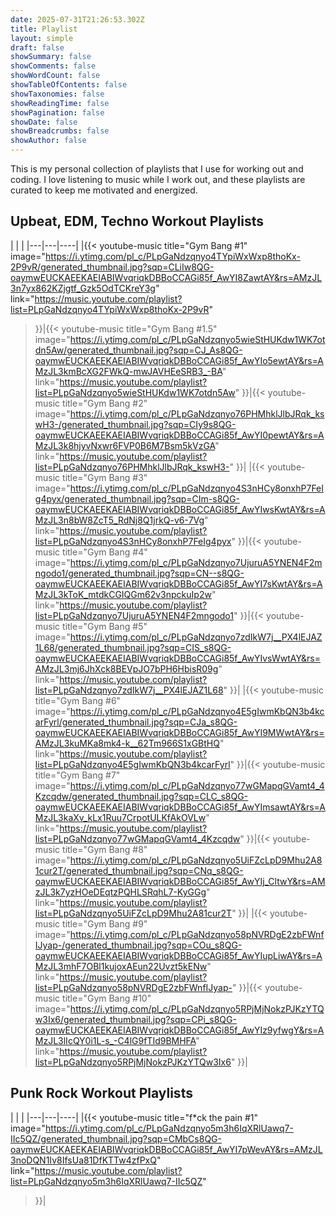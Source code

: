```yaml
---
date: 2025-07-31T21:26:53.302Z
title: Playlist
layout: simple
draft: false
showSummary: false
showComments: false
showWordCount: false
showTableOfContents: false
showTaxonomies: false
showReadingTime: false
showPagination: false
showDate: false
showBreadcrumbs: false
showAuthor: false
---
```


This is my personal collection of playlists that I use for working out and coding. I love listening to music while I work out, and these playlists are curated to keep me motivated and energized. 


## Upbeat, EDM, Techno Workout Playlists
| | |
|---|---|----|
|{{< youtube-music 
    title="Gym Bang #1" 
    image="https://i.ytimg.com/pl_c/PLpGaNdzqnyo4TYpiWxWxp8thoKx-2P9vR/generated_thumbnail.jpg?sqp=CLiIw8QG-oaymwEUCKAEEKAEIABIWvqriqkDBBoCCAGi85f_AwYI8ZawtAY&rs=AMzJL3n7yx862KZjgtf_Gzk5OdTCKreY3g" 
    link="https://music.youtube.com/playlist?list=PLpGaNdzqnyo4TYpiWxWxp8thoKx-2P9vR" 
>}}|{{< youtube-music 
    title="Gym Bang #1.5" 
    image="https://i.ytimg.com/pl_c/PLpGaNdzqnyo5wieStHUKdw1WK7otdn5Aw/generated_thumbnail.jpg?sqp=CJ_As8QG-oaymwEUCKAEEKAEIABIWvqriqkDBBoCCAGi85f_AwYIo5ewtAY&rs=AMzJL3kmBcXG2FWkQ-mwJAVHEeSRB3_-BA" 
    link="https://music.youtube.com/playlist?list=PLpGaNdzqnyo5wieStHUKdw1WK7otdn5Aw" 
>}}|{{< youtube-music 
    title="Gym Bang #2" 
    image="https://i.ytimg.com/pl_c/PLpGaNdzqnyo76PHMhklJlbJRqk_kswH3-/generated_thumbnail.jpg?sqp=CIy9s8QG-oaymwEUCKAEEKAEIABIWvqriqkDBBoCCAGi85f_AwYI0pewtAY&rs=AMzJL3k8hjyvNxwr6FVP0B6M7Bsm5kVzGA"
    link="https://music.youtube.com/playlist?list=PLpGaNdzqnyo76PHMhklJlbJRqk_kswH3-" 
>}}|
|{{< youtube-music 
    title="Gym Bang #3" 
    image="https://i.ytimg.com/pl_c/PLpGaNdzqnyo4S3nHCy8onxhP7FeIg4pyx/generated_thumbnail.jpg?sqp=CIm-s8QG-oaymwEUCKAEEKAEIABIWvqriqkDBBoCCAGi85f_AwYIwsKwtAY&rs=AMzJL3n8bW8ZcT5_RdNj8Q1jrkQ-v6-7Vg"
    link="https://music.youtube.com/playlist?list=PLpGaNdzqnyo4S3nHCy8onxhP7FeIg4pyx" 
>}}|{{< youtube-music 
    title="Gym Bang #4" 
    image="https://i.ytimg.com/pl_c/PLpGaNdzqnyo7UjuruA5YNEN4F2mngodo1/generated_thumbnail.jpg?sqp=CN--s8QG-oaymwEUCKAEEKAEIABIWvqriqkDBBoCCAGi85f_AwYI7sKwtAY&rs=AMzJL3kToK_mtdkCGIQGm62v3npckuIp2w"
    link="https://music.youtube.com/playlist?list=PLpGaNdzqnyo7UjuruA5YNEN4F2mngodo1" 
>}}|{{< youtube-music 
    title="Gym Bang #5" 
    image="https://i.ytimg.com/pl_c/PLpGaNdzqnyo7zdIkW7j__PX4lEJAZ1L68/generated_thumbnail.jpg?sqp=CIS_s8QG-oaymwEUCKAEEKAEIABIWvqriqkDBBoCCAGi85f_AwYIvsWwtAY&rs=AMzJL3mj6JhXck8BEVpJO7bPH6HbisR09g"
    link="https://music.youtube.com/playlist?list=PLpGaNdzqnyo7zdIkW7j__PX4lEJAZ1L68" 
>}}|
|{{< youtube-music 
    title="Gym Bang #6" 
    image="https://i.ytimg.com/pl_c/PLpGaNdzqnyo4E5gIwmKbQN3b4kcarFyrl/generated_thumbnail.jpg?sqp=CJa_s8QG-oaymwEUCKAEEKAEIABIWvqriqkDBBoCCAGi85f_AwYI9MWwtAY&rs=AMzJL3kuMKa8mk4-k__62Tm966S1xGBtHQ"
    link="https://music.youtube.com/playlist?list=PLpGaNdzqnyo4E5gIwmKbQN3b4kcarFyrl" 
>}}|{{< youtube-music 
    title="Gym Bang #7" 
    image="https://i.ytimg.com/pl_c/PLpGaNdzqnyo77wGMapqGVamt4_4Kzcqdw/generated_thumbnail.jpg?sqp=CLC_s8QG-oaymwEUCKAEEKAEIABIWvqriqkDBBoCCAGi85f_AwYImsawtAY&rs=AMzJL3kaXv_kLx1Ruu7CrpotULKfAkOVLw"
    link="https://music.youtube.com/playlist?list=PLpGaNdzqnyo77wGMapqGVamt4_4Kzcqdw" 
>}}|{{< youtube-music 
    title="Gym Bang #8" 
    image="https://i.ytimg.com/pl_c/PLpGaNdzqnyo5UiFZcLpD9Mhu2A81cur2T/generated_thumbnail.jpg?sqp=CNq_s8QG-oaymwEUCKAEEKAEIABIWvqriqkDBBoCCAGi85f_AwYIj_CltwY&rs=AMzJL3k7yzHOeDEqtzPQHLSRqhL7-KyGGg"
    link="https://music.youtube.com/playlist?list=PLpGaNdzqnyo5UiFZcLpD9Mhu2A81cur2T" 
>}}|
|{{< youtube-music 
    title="Gym Bang #9" 
    image="https://i.ytimg.com/pl_c/PLpGaNdzqnyo58pNVRDgE2zbFWnfIJyap-/generated_thumbnail.jpg?sqp=COu_s8QG-oaymwEUCKAEEKAEIABIWvqriqkDBBoCCAGi85f_AwYIupLiwAY&rs=AMzJL3mhF7OBl1kujoxAEun22Uvzt5kENw"
    link="https://music.youtube.com/playlist?list=PLpGaNdzqnyo58pNVRDgE2zbFWnfIJyap-" 
>}}|{{< youtube-music 
    title="Gym Bang #10" 
    image="https://i.ytimg.com/pl_c/PLpGaNdzqnyo5RPjMjNokzPJKzYTQw3Ix6/generated_thumbnail.jpg?sqp=CPi_s8QG-oaymwEUCKAEEKAEIABIWvqriqkDBBoCCAGi85f_AwYIz9yfwgY&rs=AMzJL3lIcQY0i1L-s_-C4lG9fTId9BMHFA"
    link="https://music.youtube.com/playlist?list=PLpGaNdzqnyo5RPjMjNokzPJKzYTQw3Ix6" 
>}}|

## Punk Rock Workout Playlists
| | |
|---|---|----|
|{{< youtube-music 
    title="f*ck the pain #1" 
    image="https://i.ytimg.com/pl_c/PLpGaNdzqnyo5m3h6IqXRlUawq7-IIc5QZ/generated_thumbnail.jpg?sqp=CMbCs8QG-oaymwEUCKAEEKAEIABIWvqriqkDBBoCCAGi85f_AwYI7pWevAY&rs=AMzJL3noDQN1Iv8IfsUa81DfKTTw4zfPxQ"
    link="https://music.youtube.com/playlist?list=PLpGaNdzqnyo5m3h6IqXRlUawq7-IIc5QZ" 
>}}|